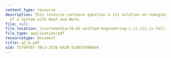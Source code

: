```yaml
---
content_type: resource
description: This resource contains question & its solution on changing the State
  of a System with Heat and Work.
file: null
file_location: /coursemedia/16-01-unified-engineering-i-ii-iii-iv-fall-2005-spring-2006/f57d4fb739c33526042851d65f4968e9_q2_6.pdf
file_type: application/pdf
resourcetype: Document
title: q2_6.pdf
uid: f57d4fb7-39c3-3526-0428-51d65f4968e9
---
```

